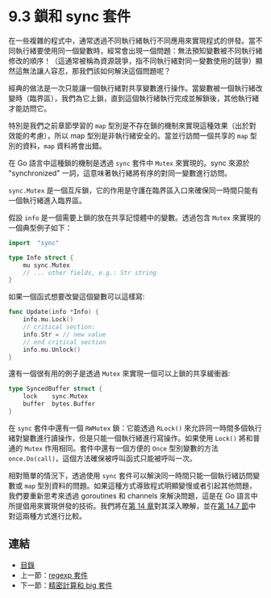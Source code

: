 # 9.3 鎖和 sync 套件

在一些複雜的程式中，通常透過不同執行緒執行不同應用來實現程式的併發。當不同執行緒要使用同一個變數時，經常會出現一個問題：無法預知變數被不同執行緒修改的順序！（這通常被稱為資源競爭，指不同執行緒對同一變數使用的競爭）顯然這無法讓人容忍，那我們該如何解決這個問題呢？

經典的做法是一次只能讓一個執行緒對共享變數進行操作。當變數被一個執行緒改變時（臨界區），我們為它上鎖，直到這個執行緒執行完成並解鎖後，其他執行緒才能訪問它。

特別是我們之前章節學習的 `map` 型別是不存在鎖的機制來實現這種效果（出於對效能的考慮），所以 map 型別是非執行緒安全的。當並行訪問一個共享的 `map` 型別的資料，`map` 資料將會出錯。

在 Go 語言中這種鎖的機制是透過 `sync` 套件中 `Mutex` 來實現的。sync 來源於 "synchronized" 一詞，這意味著執行緒將有序的對同一變數進行訪問。

`sync.Mutex` 是一個互斥鎖，它的作用是守護在臨界區入口來確保同一時間只能有一個執行緒進入臨界區。

假設 `info` 是一個需要上鎖的放在共享記憶體中的變數。透過包含 `Mutex` 來實現的一個典型例子如下：

```go
import  "sync"

type Info struct {
	mu sync.Mutex
	// ... other fields, e.g.: Str string
}
```

如果一個函式想要改變這個變數可以這樣寫:

```go
func Update(info *Info) {
	info.mu.Lock()
    // critical section:
    info.Str = // new value
    // end critical section
    info.mu.Unlock()
}
```

還有一個很有用的例子是透過 `Mutex` 來實現一個可以上鎖的共享緩衝器:

```go
type SyncedBuffer struct {
	lock 	sync.Mutex
	buffer  bytes.Buffer
}
```

在 `sync` 套件中還有一個 `RWMutex` 鎖：它能透過 `RLock()` 來允許同一時間多個執行緒對變數進行讀操作，但是只能一個執行緒進行寫操作。如果使用 `Lock()` 將和普通的 `Mutex` 作用相同。套件中還有一個方便的 `Once` 型別變數的方法 `once.Do(call)`，這個方法確保被呼叫函式只能被呼叫一次。

相對簡單的情況下，透過使用 `sync` 套件可以解決同一時間只能一個執行緒訪問變數或 `map` 型別資料的問題。如果這種方式導致程式明顯變慢或者引起其他問題，我們要重新思考來透過 goroutines 和 channels 來解決問題，這是在 Go 語言中所提倡用來實現併發的技術。我們將在[第 14 章](14.0.md)對其深入瞭解，並在[第 14.7 節](14.7.md)中對這兩種方式進行比較。

## 連結

- [目錄](directory.md)
- 上一節：[regexp 套件](09.2.md)
- 下一節：[精密計算和 big 套件](09.4.md)
